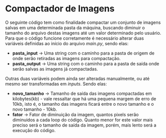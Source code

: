 # Compactador de Imagens

O seguinte código tem como finalidade compactar um conjunto de imagens salvas
em uma determinada pasta da máquina, buscando diminuir o tamanho do arquivo
destas imagens até um valor determinado pelo usuário. Para que o código funcione
corretamente é necessário alterar duas variáveis definidas ao início do arquivo *main.py*,
sendo elas:

* **pasta_input** -> Uma string com o caminho para a pasta de origem de onde serão retiradas
as imagens para compactação.
* **pasta_output** -> Uma string com o caminho para a pasta de saída onde serão salvas as
imagens já compactadas.

Outras duas variáveis podem ainda ser alteradas manualmente, ou até mesmo ser
transformadas em *inputs*. Sendo elas:

* **novo_tamanho** -> Tamanho de saída das imagens compactadas em kilobytes(kb) - vale ressaltar
que há uma pequena margem de erro de 10kb, isto é, o tamanho das imagens ficará entre o novo tamanho
e o novo tamanho - 10kb.
* **fator** -> Fator de diminuição da imagem, quantos pixels serão diminuidos a cada loop
do código. Quanto menor for este valor mais preciso será o tamanho de saída da imagem, porém, mais lento
será a execução do código.
